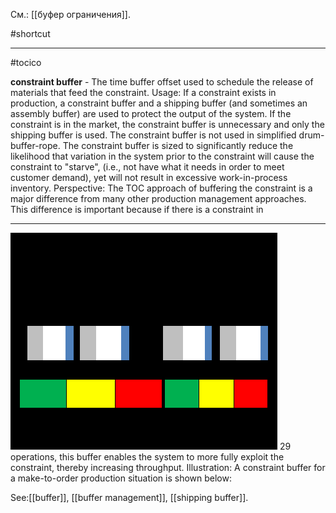 См.: [[буфер ограничения]].

#shortcut




<hr/>

#tocico

<b>constraint buffer</b> - The time buffer offset used to schedule the release of materials that feed the constraint. 
Usage: If a constraint exists in production, a constraint buffer and a shipping buffer (and sometimes an assembly buffer) are used to protect the output of the system. If the constraint is in the market, the constraint buffer is unnecessary and only the shipping buffer is used. The constraint buffer is not used in simplified drum-buffer-rope.  The constraint buffer is sized to significantly reduce the likelihood that variation in the system prior to the constraint will cause the constraint to "starve", (i.e., not have what it needs in order to meet customer demand), yet will not result in excessive work-in-process inventory. Perspective: The TOC approach of buffering the constraint is a major difference from many other production management approaches. This difference is important because if there is a constraint in 
<hr/>
<img src="./tocico_dictionary_2nd_editio-29_1.png"/>
29 
operations, this buffer enables the system to more fully exploit the constraint, thereby increasing throughput.
Illustration: A constraint buffer for a make-to-order production situation is shown below: 
 
 



See:[[buffer]], [[buffer management]], [[shipping buffer]].



